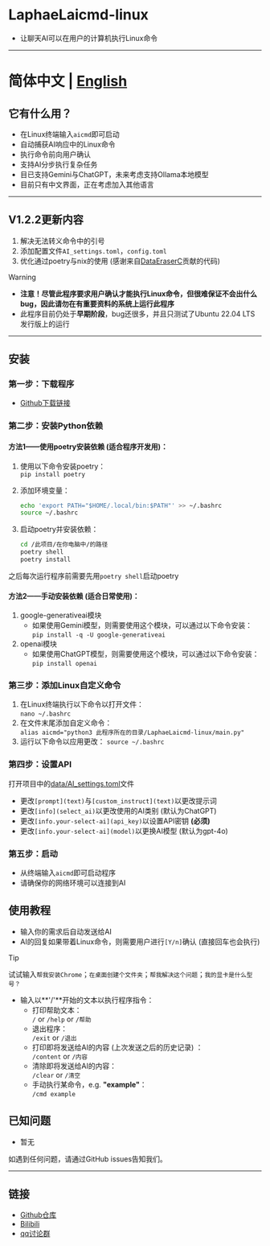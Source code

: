 # LaphaeLaicmd-linux

- 让聊天AI可以在用户的计算机执行Linux命令

---

# 简体中文 | [English](README.md)

## 它有什么用？

- 在Linux终端输入`aicmd`即可启动
- 自动捕获AI响应中的Linux命令
- 执行命令前向用户确认
- 支持AI分步执行复杂任务
- 目已支持Gemini与ChatGPT，未来考虑支持Ollama本地模型
- 目前只有中文界面，正在考虑加入其他语言

---

## V1.2.2更新内容

1. 解决无法转义命令中的引号
2. 添加配置文件`AI_settings.toml`，`config.toml`
3. 优化通过poetry与nix的使用 (感谢来自[DataEraserC](https://github.com/DataEraserC)贡献的代码)

> [!WARNING]
>
> - **注意！尽管此程序要求用户确认才能执行Linux命令，但很难保证不会出什么bug，因此请勿在有重要资料的系统上运行此程序**
> - 此程序目前仍处于**早期阶段**，bug还很多，并且只测试了Ubuntu 22.04 LTS发行版上的运行

---

## 安装

### 第一步：下载程序

- [Github下载链接](https://github.com/LaphaeL12304/LaphaeLaicmd-linux/archive/refs/heads/main.zip)

### 第二步：安装Python依赖

#### 方法1——使用poetry安装依赖 (适合程序开发用)：

1. 使用以下命令安装poetry：  
   `pip install poetry`

2. 添加环境变量：  

   ```bash
   echo 'export PATH="$HOME/.local/bin:$PATH"' >> ~/.bashrc
   source ~/.bashrc
   ```

3. 启动poetry并安装依赖：  
   ```bash
   cd /此项目/在你电脑中/的路径
   poetry shell
   poetry install
   ```

之后每次运行程序前需要先用`poetry shell`启动poetry

#### 方法2——手动安装依赖 (适合日常使用)：

1. google-generativeai模块
   - 如果使用Gemini模型，则需要使用这个模块，可以通过以下命令安装：  
     `pip install -q -U google-generativeai`
2. openai模块
   - 如果使用ChatGPT模型，则需要使用这个模块，可以通过以下命令安装：  
     `pip install openai`

### 第三步：添加Linux自定义命令

1. 在Linux终端执行以下命令以打开文件：  
   `nano ~/.bashrc`
2. 在文件末尾添加自定义命令：  
   `alias aicmd="python3 此程序所在的目录/LaphaeLaicmd-linux/main.py"`
3. 运行以下命令以应用更改：
   `source ~/.bashrc`

### 第四步：设置API

打开项目中的[data/AI_settings.toml](data/AI_settings.toml)文件

- 更改`[prompt](text)`与`[custom_instruct](text)`以更改提示词
- 更改`[info](select_ai)`以更改使用的AI类别 (默认为ChatGPT)
- 更改`[info.your-select-ai](api_key)`以设置API密钥 **(必须)**
- 更改`[info.your-select-ai](model)`以更换AI模型 (默认为gpt-4o)

### 第五步：启动

- 从终端输入`aicmd`即可启动程序
- 请确保你的网络环境可以连接到AI

## 使用教程

- 输入你的需求后自动发送给AI
- AI的回复如果带着Linux命令，则需要用户进行`[Y/n]`确认 (直接回车也会执行)

> [!TIP]
>
> 试试输入`帮我安装Chrome`；`在桌面创建个文件夹`；`帮我解决这个问题`；`我的显卡是什么型号？`

- 输入以**'/'**开始的文本以执行程序指令：
  - 打印帮助文本：  
    `/` or `/help` or `/帮助` 
  - 退出程序：  
    `/exit` or `/退出`
  - 打印即将发送给AI的内容 (上次发送之后的历史记录) ：  
    `/content` or `/内容`
  - 清除即将发送给AI的内容：  
    `/clear` or `/清空`
  - 手动执行某命令，e.g. **"example"**：  
    `/cmd example`

## 已知问题

- 暂无

如遇到任何问题，请通过GitHub issues告知我们。

---

## 链接

- [Github仓库](https://github.com/LaphaeL12304/LaphaeLaicmd-linux)
- [Bilibili](https://space.bilibili.com/454973135?spm_id_from=333.337.0.0)
- [qq讨论群](http://qm.qq.com/cgi-bin/qm/qr?_wv=1027&k=hE0n_WloYeCndEoIMKjXK5V13yFhswDC&authKey=escV%2FqTpM7dCaNduH1ibLzhp1rIxMCE%2FiMH07XES9Z3yXC9iWbgWkW4h7nPZ7hHJ&noverify=0&group_code=893275911)
